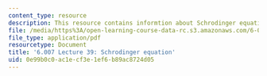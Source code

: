 ```yaml
---
content_type: resource
description: This resource contains informtion about Schrodinger equation.
file: /media/https%3A/open-learning-course-data-rc.s3.amazonaws.com/6-007-electromagnetic-energy-from-motors-to-lasers-spring-2011/0e99b0c0ac1ecf3e1ef6b89ac8724d05_MIT6_007S11_lec39.pdf
file_type: application/pdf
resourcetype: Document
title: '6.007 Lecture 39: Schrodinger equation'
uid: 0e99b0c0-ac1e-cf3e-1ef6-b89ac8724d05
---
```

